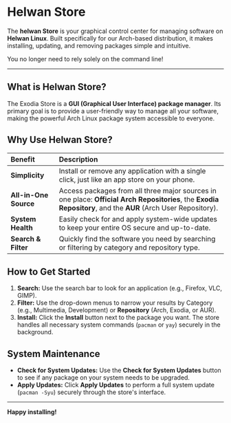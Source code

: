 # Helwan Store

The **helwan Store** is your graphical control center for managing software on **Helwan Linux**. Built specifically for our Arch-based distribution, it makes installing, updating, and removing packages simple and intuitive.

You no longer need to rely solely on the command line!

---

## What is Helwan Store?

The Exodia Store is a **GUI (Graphical User Interface) package manager**. Its primary goal is to provide a user-friendly way to manage all your software, making the powerful Arch Linux package system accessible to everyone.

## Why Use Helwan Store?

| Benefit | Description |
| :--- | :--- |
| **Simplicity** | Install or remove any application with a single click, just like an app store on your phone. |
| **All-in-One Source** | Access packages from all three major sources in one place: **Official Arch Repositories**, the **Exodia Repository**, and the **AUR** (Arch User Repository). |
| **System Health** | Easily check for and apply system-wide updates to keep your entire OS secure and up-to-date. |
| **Search & Filter** | Quickly find the software you need by searching or filtering by category and repository type. |

## How to Get Started

1.  **Search:** Use the search bar to look for an application (e.g., Firefox, VLC, GIMP).
2.  **Filter:** Use the drop-down menus to narrow your results by Category (e.g., Multimedia, Development) or **Repository** (Arch, Exodia, or AUR).
3.  **Install:** Click the **Install** button next to the package you want. The store handles all necessary system commands (`pacman` or `yay`) securely in the background.

## System Maintenance

* **Check for System Updates:** Use the **Check for System Updates** button to see if any package on your system needs to be upgraded.
* **Apply Updates:** Click **Apply Updates** to perform a full system update (`pacman -Syu`) securely through the store's interface.

---


**Happy installing!**
